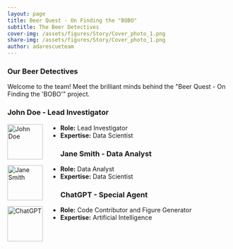 ```yaml
---
layout: page
title: Beer Quest - On Finding the "BOBO"
subtitle: The Beer Detectives
cover-img: /assets/figures/Story/Cover_photo_1.png
share-img: /assets/figures/Story/Cover_photo_1.png
author: adarescueteam
---
```


### Our Beer Detectives

Welcome to the team! Meet the brilliant minds behind the "Beer Quest - On Finding the 'BOBO'" project.

### John Doe - Lead Investigator

<div style="float: left; margin-right: 40px; clear: left;">
    <img src="https://jay4biopz.github.io/adarescueteam-beerquest/assets/img/avatar-icon.png" alt="John Doe" width="80" height="80">
</div>

- **Role:** Lead Investigator
- **Expertise:** Data Scientist

### Jane Smith - Data Analyst

<div style="float: left; margin-right: 40px; clear: left;">
    <img src="https://jay4biopz.github.io/adarescueteam-beerquest/assets/img/avatar-icon.png" alt="Jane Smith" width="80" height="80">
</div>

- **Role:** Data Analyst
- **Expertise:** Data Scientist

### ChatGPT - Special Agent

<div style="float: left; margin-right: 40px; clear: left;">
    <img src="https://jay4biopz.github.io/adarescueteam-beerquest/assets/img/avatar-icon.png" alt="ChatGPT" width="80" height="80">
</div>

- **Role:** Code Contributor and Figure Generator
- **Expertise:** Artificial Intelligence
